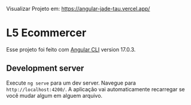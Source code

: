 Visualizar Projeto em: https://angular-jade-tau.vercel.app/
# L5 Ecommercer

Esse projeto foi feito com [Angular CLI](https://github.com/angular/angular-cli) version 17.0.3.

## Development server

Execute `ng serve` para um dev server. Navegue para `http://localhost:4200/`. A aplicação vai automaticamente recarregar se você mudar algum em alguem arquivo.
